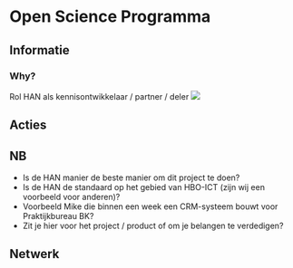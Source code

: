 # Open Science Programma

## Informatie

### Why?
Rol HAN als kennisontwikkelaar / partner / deler
![](https://github.com/minorsmart/sep2018/blob/master/docs/Screenshot%202019-01-14%20at%2010.47.03.png)

## Acties

## NB
- Is de HAN manier de beste manier om dit project te doen?
- Is de HAN de standaard op het gebied van HBO-ICT (zijn wij een voorbeeld voor anderen)?
- Voorbeeld Mike die binnen een week een CRM-systeem bouwt voor Praktijkbureau BK?
- Zit je hier voor het project / product of om je belangen te verdedigen?

## Netwerk
